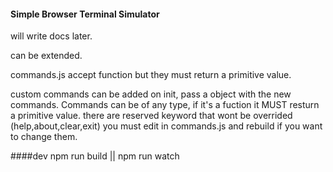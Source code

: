 #### Simple Browser Terminal Simulator

will write docs later.

can be extended.

commands.js accept function but they must return a primitive value.

custom commands can be added on init, pass a object with the new commands.
Commands can be of any type, if it's a fuction it MUST resturn a primitive value.
there are reserved keyword that wont be overrided (help,about,clear,exit) you must edit in commands.js and rebuild if you want to change them.

####dev
npm run build || npm run watch
